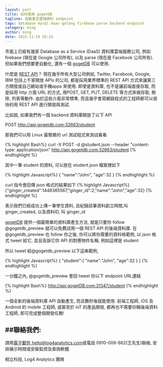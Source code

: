 ```yaml
---
layout: post
title: 如何使用 gogetDB 
tagline: 自動產生雲端資料 endpoint
tags: database mysql daas golang firebase parse backend endpoint
category: ming
author: ming
date: 2015-11-24 16:24
---
```


市面上已經有幾家 Database as a Service (DaaS) 資料庫雲端服務公司, 例如 firebase (現在是 Google 公司所有), 以及 parse (現在是 Facebook 公司所有). 但如果我們想要更自動化, 還有一個 [gogetDB](http://gogetdb.com) 可以使用.
>

什麼是 [REST API](http://www.ibm.com/developerworks/library/ws-restful/)？ 現在幾乎所有大型公司例如, Twitter, Facebook, Google, IBM 包括上千家開放 APIs 的公司, 都是採用業界標準的 REST API 方式來讓第三方開發或自己網站或手機apps 來使用. 即使是資料庫, 也不是讓前端直接存取, 而是採用 http 介面 URL 的方式, 用POST, GET, PUT, DELETE 等方式來做存取, 刪除, 列表等動作. 由於這些介面非常標準, 而且幾乎會寫網路程式的工程師都可以很快的用 REST API 進行開發與測試.

>

比如說, 如果我們有一個 backend 資料庫開放了以下 API

POST http://api.gogetdb.com:32663/student 

那我們可以用 Linux 最簡單的 url 測試程式來測試看看

{% highlight Bash%}
curl -X POST -d @student.json --header "content-type: application/json" http://api.gogetdb.com:32663/student
{% endhighlight %}

其中一筆 student 的資料, 可以放在 student.json 檔案裡如下

{% highlight Javascript%}
{
   "name":"John",
   "age":32
}
{% endhighlight %}

curl 指令會回傳 json 格式的結果如下 
{% highlight Javascript%}
{"ginger_created":1448365567,"ginger_id":2,"name":"John","age":32}
{% endhighlight %}

表示我們已經成功上傳一筆學生資料, 且紀錄該筆資料創立時間,叫 ginger_created, 以及資料ID, 叫 ginger_id

>

[gogetDB](http://gogetDB.com) 提供一個最簡單的資料庫產生方法, 就是只要你 follow @gogetdb_preview 
就可以免費試用一個 REST API 的後端資料庫. 在 @gogetdb_preview 也 follow 你之後, 
你可以將你需要的資料格範例, 以 json 格式 tweet 給它, 並且告訴它你 API 的對應物件名稱, 
例如這裡是 student 

所以 tweet 給@gogetdb_preview 以下這串範例,

{% highlight Javascript%}
{
   "student":{
      "name":"John",
      "age":32
   }
}
{% endhighlight %}
 
一分鐘之內, @gogetdb_preview 會回 tweet 你以下 endpoint URL連結

{% highlight Bash%}
http://api.gogetDB.com:31347/student
{% endhighlight %}

一個全新的後端資料庫 API 自動產生, 而且數秒後就能使用. 前端工程師, iOS 及 Android 的
mobile 工程師, 或甚至於 IoT 的產品開發, 都再也不需要仰賴後端資料工程師, 即可完成整個開發任務! 

>

##聯絡我們:
---------------------

請用[電子郵件 hello@log4analytics.com](mailto:hello@log4analytics.com)或電話 0910-006-662(王先生)聯絡,
安排展示時間或安裝監控及查詢軟體.

>

桐立科技, Log4 Analytics 團隊
